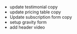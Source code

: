 * update testimonial copy
* update pricing table copy
* Update subscription form copy
* setup gravity form
* add header video
